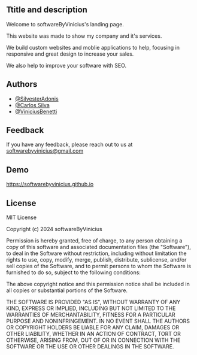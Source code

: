 ## Ttitle and description

Welcome to softwareByVinicius's landing page. 

This website was made to show my company and it's services.

We build custom websites and moblie applications to help, focusing in responsive and great design to increase your sales. 

We also help to improve your software with SEO. 

## Authors

- [@SilvesterAdonis](https://github.com/SilvesterAdonis)
- [@Carlos Silva](https://github.com/carlos676767)
- [@ViniciusBenetti](https://github.com/ViniciusBenetti)

## Feedback

If you have any feedback, please reach out to us at softwarebyvinicius@gmail.com

## Demo

https://softwarebyvinicius.github.io

## License

MIT License

Copyright (c) 2024 softwareByVinicius

Permission is hereby granted, free of charge, to any person obtaining a copy
of this software and associated documentation files (the "Software"), to deal
in the Software without restriction, including without limitation the rights
to use, copy, modify, merge, publish, distribute, sublicense, and/or sell
copies of the Software, and to permit persons to whom the Software is
furnished to do so, subject to the following conditions:

The above copyright notice and this permission notice shall be included in all
copies or substantial portions of the Software.

THE SOFTWARE IS PROVIDED "AS IS", WITHOUT WARRANTY OF ANY KIND, EXPRESS OR
IMPLIED, INCLUDING BUT NOT LIMITED TO THE WARRANTIES OF MERCHANTABILITY,
FITNESS FOR A PARTICULAR PURPOSE AND NONINFRINGEMENT. IN NO EVENT SHALL THE
AUTHORS OR COPYRIGHT HOLDERS BE LIABLE FOR ANY CLAIM, DAMAGES OR OTHER
LIABILITY, WHETHER IN AN ACTION OF CONTRACT, TORT OR OTHERWISE, ARISING FROM,
OUT OF OR IN CONNECTION WITH THE SOFTWARE OR THE USE OR OTHER DEALINGS IN THE
SOFTWARE.

